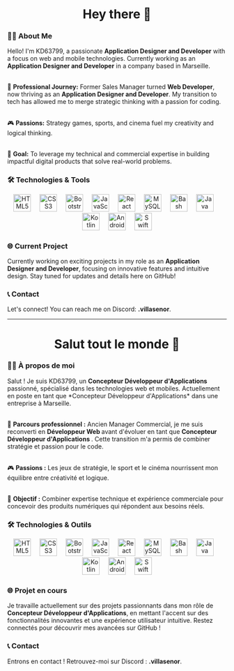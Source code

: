 <h1 align="center">Hey there 👋</h1>

<h3 align="left">👩‍💻 About Me</h3>

<p align="left">
Hello! I'm KD63799, a passionate <strong>Application Designer and Developer</strong> with a focus on web and mobile technologies. Currently working as an <strong>Application Designer and Developer</strong> in a company based in Marseille.<br><br>

📘 <strong>Professional Journey:</strong> Former Sales Manager turned **Web Developer**, now thriving as an **Application Designer and Developer**. My transition to tech has allowed me to merge strategic thinking with a passion for coding.<br><br>

🎮 <strong>Passions:</strong> Strategy games, sports, and cinema fuel my creativity and logical thinking.<br><br>

🎯 <strong>Goal:</strong> To leverage my technical and commercial expertise in building impactful digital products that solve real-world problems.
</p>

<h3 align="left">🛠 Technologies & Tools</h3>

<div align="center">
  <img src="https://cdn.jsdelivr.net/gh/devicons/devicon/icons/html5/html5-original.svg" height="40" alt="HTML5 logo"  />
  <img width="12" />
  <img src="https://cdn.jsdelivr.net/gh/devicons/devicon/icons/css3/css3-original.svg" height="40" alt="CSS3 logo"  />
  <img width="12" />
  <img src="https://cdn.jsdelivr.net/gh/devicons/devicon/icons/bootstrap/bootstrap-original.svg" height="40" alt="Bootstrap logo"  />
  <img width="12" />
  <img src="https://cdn.jsdelivr.net/gh/devicons/devicon/icons/javascript/javascript-original.svg" height="40" alt="JavaScript logo"  />
  <img width="12" />
  <img src="https://cdn.jsdelivr.net/gh/devicons/devicon/icons/react/react-original.svg" height="40" alt="React logo"  />
  <img width="12" />
  <img src="https://cdn.jsdelivr.net/gh/devicons/devicon/icons/mysql/mysql-original.svg" height="40" alt="MySQL logo"  />
  <img width="12" />
  <img src="https://cdn.jsdelivr.net/gh/devicons/devicon/icons/bash/bash-original.svg" height="40" alt="Bash logo"  />
  <img width="12" />
  <img src="https://cdn.jsdelivr.net/gh/devicons/devicon/icons/java/java-original.svg" height="40" alt="Java logo"  />
  <img width="12" />
  <img src="https://cdn.jsdelivr.net/gh/devicons/devicon/icons/kotlin/kotlin-original.svg" height="40" alt="Kotlin logo"  />
  <img width="12" />
  <img src="https://cdn.jsdelivr.net/gh/devicons/devicon/icons/android/android-original.svg" height="40" alt="Android Jetpack logo"  />
  <img width="12" />
  <img src="https://cdn.jsdelivr.net/gh/devicons/devicon/icons/swift/swift-original.svg" height="40" alt="Swift logo"  />
</div>

<h3 align="left">🌐 Current Project</h3>

<p align="left">
Currently working on exciting projects in my role as an <strong>Application Designer and Developer</strong>, focusing on innovative features and intuitive design. Stay tuned for updates and details here on GitHub!
</p>

<h3 align="left">📞 Contact</h3>

<p align="left">
Let's connect! You can reach me on Discord: <strong>.villasenor</strong>.
</p>

<hr>

<h1 align="center">Salut tout le monde 👋</h1>

<h3 align="left">👩‍💻 À propos de moi</h3>

<p align="left">
Salut ! Je suis KD63799, un <strong>Concepteur Développeur d'Applications</strong> passionné, spécialisé dans les technologies web et mobiles. Actuellement en poste en tant que *Concepteur Développeur d'Applications* dans une entreprise à Marseille.<br><br>

📘 <strong>Parcours professionnel :</strong> Ancien Manager Commercial, je me suis reconverti en <strong> Développeur Web </strong> avant d'évoluer en tant que <strong> Concepteur Développeur d'Applications </strong>. Cette transition m'a permis de combiner stratégie et passion pour le code.<br><br>

🎮 <strong>Passions :</strong> Les jeux de stratégie, le sport et le cinéma nourrissent mon équilibre entre créativité et logique.<br><br>

🎯 <strong>Objectif :</strong> Combiner expertise technique et expérience commerciale pour concevoir des produits numériques qui répondent aux besoins réels.
</p>

<h3 align="left">🛠 Technologies & Outils</h3>

<div align="center">
  <img src="https://cdn.jsdelivr.net/gh/devicons/devicon/icons/html5/html5-original.svg" height="40" alt="HTML5 logo"  />
  <img width="12" />
  <img src="https://cdn.jsdelivr.net/gh/devicons/devicon/icons/css3/css3-original.svg" height="40" alt="CSS3 logo"  />
  <img width="12" />
  <img src="https://cdn.jsdelivr.net/gh/devicons/devicon/icons/bootstrap/bootstrap-original.svg" height="40" alt="Bootstrap logo"  />
  <img width="12" />
  <img src="https://cdn.jsdelivr.net/gh/devicons/devicon/icons/javascript/javascript-original.svg" height="40" alt="JavaScript logo"  />
  <img width="12" />
  <img src="https://cdn.jsdelivr.net/gh/devicons/devicon/icons/react/react-original.svg" height="40" alt="React logo"  />
  <img width="12" />
  <img src="https://cdn.jsdelivr.net/gh/devicons/devicon/icons/mysql/mysql-original.svg" height="40" alt="MySQL logo"  />
  <img width="12" />
  <img src="https://cdn.jsdelivr.net/gh/devicons/devicon/icons/bash/bash-original.svg" height="40" alt="Bash logo"  />
  <img width="12" />
  <img src="https://cdn.jsdelivr.net/gh/devicons/devicon/icons/java/java-original.svg" height="40" alt="Java logo"  />
  <img width="12" />
  <img src="https://cdn.jsdelivr.net/gh/devicons/devicon/icons/kotlin/kotlin-original.svg" height="40" alt="Kotlin logo"  />
  <img width="12" />
  <img src="https://cdn.jsdelivr.net/gh/devicons/devicon/icons/android/android-original.svg" height="40" alt="Android Jetpack logo"  />
  <img width="12" />
  <img src="https://cdn.jsdelivr.net/gh/devicons/devicon/icons/swift/swift-original.svg" height="40" alt="Swift logo"  />
</div>

<h3 align="left">🌐 Projet en cours</h3>

<p align="left">
Je travaille actuellement sur des projets passionnants dans mon rôle de <strong>Concepteur Développeur d'Applications</strong>, en mettant l'accent sur des fonctionnalités innovantes et une expérience utilisateur intuitive. Restez connectés pour découvrir mes avancées sur GitHub !
</p>

<h3 align="left">📞 Contact</h3>

<p align="left">
Entrons en contact ! Retrouvez-moi sur Discord : <strong>.villasenor</strong>.
</p>

